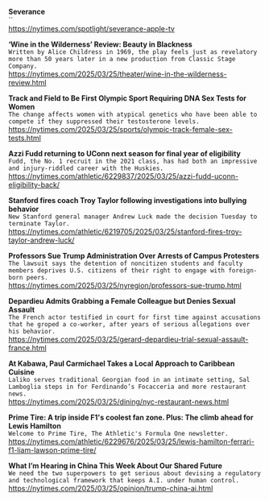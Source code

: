 **Severance**\
``\
https://nytimes.com/spotlight/severance-apple-tv

**‘Wine in the Wilderness’ Review: Beauty in Blackness**\
`Written by Alice Childress in 1969, the play feels just as revelatory more than 50 years later in a new production from Classic Stage Company.`\
https://nytimes.com/2025/03/25/theater/wine-in-the-wilderness-review.html

**Track and Field to Be First Olympic Sport Requiring DNA Sex Tests for Women**\
`The change affects women with atypical genetics who have been able to compete if they suppressed their testosterone levels.`\
https://nytimes.com/2025/03/25/sports/olympic-track-female-sex-tests.html

**Azzi Fudd returning to UConn next season for final year of eligibility**\
`Fudd, the No. 1 recruit in the 2021 class, has had both an impressive and injury-riddled career with the Huskies.`\
https://nytimes.com/athletic/6229837/2025/03/25/azzi-fudd-uconn-eligibility-back/

**Stanford fires coach Troy Taylor following investigations into bullying behavior**\
`New Stanford general manager Andrew Luck made the decision Tuesday to terminate Taylor.`\
https://nytimes.com/athletic/6219705/2025/03/25/stanford-fires-troy-taylor-andrew-luck/

**Professors Sue Trump Administration Over Arrests of Campus Protesters**\
`The lawsuit says the detention of noncitizen students and faculty members deprives U.S. citizens of their right to engage with foreign-born peers.`\
https://nytimes.com/2025/03/25/nyregion/professors-sue-trump.html

**Depardieu Admits Grabbing a Female Colleague but Denies Sexual Assault**\
`The French actor testified in court for first time against accusations that he groped a co-worker, after years of serious allegations over his behavior.`\
https://nytimes.com/2025/03/25/gerard-depardieu-trial-sexual-assault-france.html

**At Kabawa, Paul Carmichael Takes a Local Approach to Caribbean Cuisine**\
`Laliko serves traditional Georgian food in an intimate setting, Sal Lamboglia steps in for Ferdinando’s Focacceria and more restaurant news.`\
https://nytimes.com/2025/03/25/dining/nyc-restaurant-news.html

**Prime Tire: A trip inside F1's coolest fan zone. Plus: The climb ahead for Lewis Hamilton**\
`Welcome to Prime Tire, The Athletic's Formula One newsletter.`\
https://nytimes.com/athletic/6229676/2025/03/25/lewis-hamilton-ferrari-f1-liam-lawson-prime-tire/

**What I’m Hearing in China This Week About Our Shared Future**\
`We need the two superpowers to get serious about devising a regulatory and technological framework that keeps A.I. under human control.`\
https://nytimes.com/2025/03/25/opinion/trump-china-ai.html

